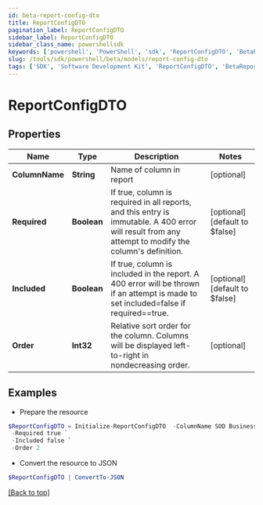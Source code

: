 ```yaml
---
id: beta-report-config-dto
title: ReportConfigDTO
pagination_label: ReportConfigDTO
sidebar_label: ReportConfigDTO
sidebar_class_name: powershellsdk
keywords: ['powershell', 'PowerShell', 'sdk', 'ReportConfigDTO', 'BetaReportConfigDTO'] 
slug: /tools/sdk/powershell/beta/models/report-config-dto
tags: ['SDK', 'Software Development Kit', 'ReportConfigDTO', 'BetaReportConfigDTO']
---
```



# ReportConfigDTO

## Properties

Name | Type | Description | Notes
------------ | ------------- | ------------- | -------------
**ColumnName** | **String** | Name of column in report | [optional] 
**Required** | **Boolean** | If true, column is required in all reports, and this entry is immutable. A 400 error will result from any attempt to modify the column's definition. | [optional] [default to $false]
**Included** | **Boolean** | If true, column is included in the report. A 400 error will be thrown if an attempt is made to set included=false if required==true. | [optional] [default to $false]
**Order** | **Int32** | Relative sort order for the column. Columns will be displayed left-to-right in nondecreasing order. | [optional] 

## Examples

- Prepare the resource
```powershell
$ReportConfigDTO = Initialize-ReportConfigDTO  -ColumnName SOD Business Name `
 -Required true `
 -Included false `
 -Order 2
```

- Convert the resource to JSON
```powershell
$ReportConfigDTO | ConvertTo-JSON
```


[[Back to top]](#) 

